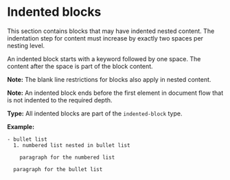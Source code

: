 # Indented blocks

This section contains blocks that may have indented nested content.
The indentation step for content must increase by exactly two spaces per nesting level.

An indented block starts with a keyword followed by one space.
The content after the space is part of the block content.

**Note:** The blank line restrictions for blocks also apply in nested content.

**Note:** An indented block ends before the first element in document flow that is not indented to the required depth.

**Type:** All indented blocks are part of the `indented-block` type.

**Example:**

```
- bullet list
  1. numbered list nested in bullet list

    paragraph for the numbered list

  paragraph for the bullet list
```
